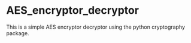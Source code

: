 # AES_encryptor_decryptor
This is a simple AES encryptor decryptor using the python cryptography package.
